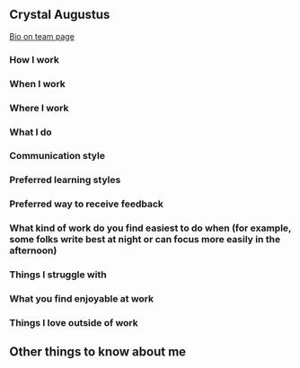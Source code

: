 ## Crystal Augustus

[Bio on team page](../../../../../../../content/team/index.md#crystal-augustus)

### How I work

### When I work

### Where I work 

### What I do 

### Communication style

### Preferred learning styles

### Preferred way to receive feedback

### What kind of work do you find easiest to do when (for example, some folks write best at night or can focus more easily in the afternoon)

### Things I struggle with 

### What you find enjoyable at work

### Things I love outside of work

## Other things to know about me
